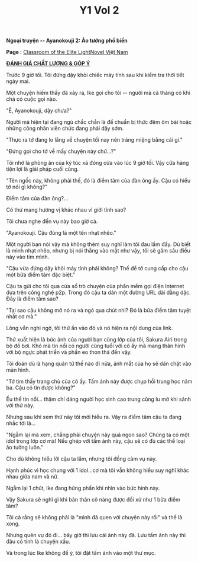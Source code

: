﻿---
layout: post
title: Y1 Vol 2
permalink: /y1-vol2/ngoaitruyen2/
---

**Ngoại truyện -- Ayanokouji 2: Ảo tưởng phổ biến**

**Page :** [Classroom of the Elite LightNovel Việt Nam](http://facebook.com/Classroom.of.the.Elite.VN)

[**ĐÁNH GIÁ CHẤT LƯỢNG & GÓP Ý**](https://bit.ly/danhgiagopy)

Trước 9 giờ tối. Tôi đứng dậy khỏi chiếc máy tính sau khi kiểm tra thời tiết ngày mai.

Một chuyện hiếm thấy đã xảy ra, Ike gọi cho tôi -- người mà cả tháng có khi chả có cuộc gọi nào.

"Ê, Ayanokouji, dậy chưa?"

Người mà hiện tại đang ngủ chắc chắn là để chuẩn bị thức đêm ôm bài hoặc những công nhân viên chức đang phải dậy sớm.

"Thực ra tớ đang lo lắng về chuyện tối nay nên tráng miệng bằng cái gì."

"Đứng gọi cho tớ về mấy chuyện này chứ...?"

Tôi nhớ là phòng ăn của ký túc xá đóng cửa vào lúc 9 giờ tối. Vậy cửa hàng tiện lợi là giải pháp cuối cùng.

"Tên ngốc này, không phải thế, đó là điểm tâm của đàn ông ấy. Cậu có hiểu tớ nói gì không?"

Điểm tâm của đàn ông?\...

Có thứ mang hương vị khác nhau vì giới tính sao?

Tôi chưa nghe đến vụ này bao giờ cả.

"Ayanokouji. Cậu đúng là một tên nhạt nhẽo."

Một người bạn nói vậy mà không thèm suy nghĩ làm tôi đau lắm đấy. Dù biết là mình nhạt nhẽo, nhưng bị nói thẳng vào mặt như vậy, tôi sẽ găm sâu điều này vào tim mình.

"Cậu vừa đứng dậy khỏi máy tính phải không? Thế để tớ cung cấp cho cậu một bữa điểm tâm đặc biệt."

Cậu ta gửi cho tôi qua cửa sổ trò chuyện của phần mềm gọi điện Internet dựa trên công nghệ p2p. Trong đó cậu ta dán một đường URL dài dằng dặc. Đây là điểm tâm sao?

"Tại sao cậu không mở nó ra và ngó qua chút nhỉ? Đó là bữa điểm tâm tuyệt nhất cơ mà."

Lòng vẫn nghi ngờ, tôi thử ấn vào đó và nó hiện ra nội dung của link.

Thứ xuất hiện là bức ảnh của người bạn cùng lớp của tôi, Sakura Airi trong bộ đồ bơi. Khó mà tin nổi có người cùng tuổi với cô ấy mà mang thân hình với bộ ngực phát triển và phần eo thon thả đến vậy.

Tôi đoán dù là hạng quân tử thế nào đi nữa, ánh mắt của họ sẽ dán chặt vào màn hình.

"Tớ tìm thấy trang chủ của cô ấy. Tấm ảnh này được chụp hồi trung học năm ba. Cậu có tin được không?"

Ếu thể tin nổi... thậm chí dáng người học sinh cao trung cũng lu mờ khi sánh với thứ này.

Nhưng sau khi xem thứ này tôi mới hiểu ra. Vậy ra điểm tâm cậu ta đang nhắc tới là...

"Ngẫm lại mà xem, chẳng phải chuyện này quá ngon sao? Chúng ta có một idol trong lớp cơ mà! Nếu ghép với tấm ảnh này, cậu sẽ có đủ các thể loại ảo tưởng luôn."

Cho dù không hiểu lời cậu ta lắm, nhưng tôi đồng cảm vụ này.

Hạnh phúc vì học chung với 1 idol...cơ mà tôi vẫn không hiểu suy nghĩ khác nhau giữa nam và nữ.

Ngẫm lại 1 chút, Ike đang hứng phấn khi nhìn vào bức hình này.

Vậy Sakura sẽ nghĩ gì khi bản thân cô nàng được đối xử như 1 bữa điểm tâm?

Tôi cá rằng sẽ không phải là "mình đã quen với chuyện này rồi" và thế là xong.

Nhưng quên vụ đó đi... bây giờ thì lưu cái ảnh này đã. Lưu tấm ảnh này thì đâu có tính là chuyện xấu.

Và trong lúc Ike không để ý, tôi đặt tấm ảnh vào một thư mục.
